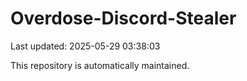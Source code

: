 # Overdose-Discord-Stealer

Last updated: 2025-05-29 03:38:03

This repository is automatically maintained.
